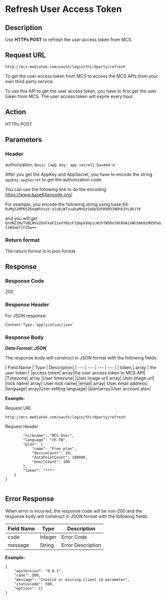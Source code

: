 # Refresh User Access Token

## Description

Use **HTTPs POST** to refresh the user access token from MCS.


## Request URL


```
http://mcs.mediatek.com/oauth/login/thirdparty/refresh

```
To get the user access token from MCS to access the MCS APIs from your own third party service.

To use this API to get the user access token, you have to first get the user token from MCS. The user access token will expire every hour.


## Action
HTTPs POST


## Parameters
### Header

authorization: `Basic {app key: app secret}.base64'd`

After you get the AppKey and AppSecret, you have to encode the string `appKey:appSecret` to get the authorization code.

You can use the following link to do the encoding:
https://www.base64encode.org/

For example, you encode the following string using base 64: `BuMgS2MPK5Z6nqWhVsyV:o1uBjWTzuqbaMnQzSmDp5UhR6M33NOhb3YL0b1YK`

and you will get `QnVNZ1MyTVBLNVo2bnFXaFZzeVY6bzF1QmpXVHp1cWJhTW5RelNtRHA1VWhSNk0zM05PaGIzWUwwYjFZSw==`

### Return format
The return format is in json format

## Response

### Response Code
200

### Response Header
For JSON response:
```
Content-Type:`application/json`
```

### Response Body

***Data Format: JSON***

The response body will construct in JSON format with the following fields:

| Field Name | Type | Description|
| --- | --- | --- | --- |
| token | array | the user token |
|access token| array|the user access token to MCS API|
|Timezone| array |User timezone|
|User Image url| array| User image url|
|nick name| array| User nick name|
|email| array| User email address|
|language| array|User setting language|
|plan|array|User account plan|


**Example:**

Request URL
```
http://mcs.mediatek.com/oauth/login/thirdparty/refresh
```

Request Header
```
        "nickname": "MCS User",
        "language": "zh-TW",
        "plan": {
            "name": "Free plan",
            "deviceCount": 10,
            "dataPointCount": 100000,
            "emailCount": 100
        },
        "token": "***"
    }
}


```


## Error Response

When error is incurred, the response code will be non-200 and the response body will construct in JSON format with the following fields:

| Field Name | Type |Description|
| --- | --- | --- |
| code | Integer | Error Code |
| message | String | Error Description |

**Example:**

```
{
    "apiVersion": "0.0.1",
    "code": 500,
    "message": "Invalid or missing client_id parameter",
    "statusCode": 500,
    "options": {}
}
```

